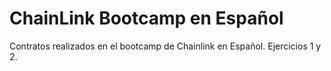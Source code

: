 # ChainLink Bootcamp en Español
Contratos realizados en el bootcamp de Chainlink en Español.
Ejercicios 1 y 2.
